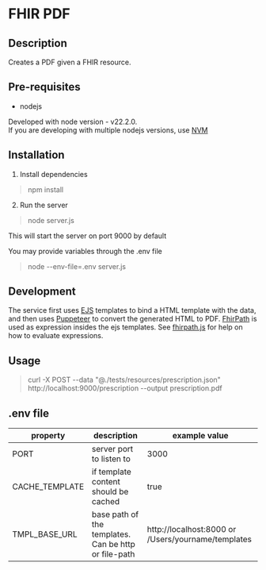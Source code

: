 FHIR PDF
==========================

Description
-----------
Creates a PDF given a FHIR resource.

Pre-requisites
------------
- nodejs 

Developed with node version - v22.2.0.  
If you are developing with multiple nodejs versions, use [NVM](https://github.com/nvm-sh/nvm)

Installation
------------
1. Install dependencies
> npm install

2. Run the server
> node server.js

This will start the server on port 9000 by default

You may provide variables through the .env file
> node  --env-file=.env server.js

Development
------------
The service first uses [EJS](https://ejs.co/#features) templates to bind a HTML template with the data, and then uses [Puppeteer](https://pptr.dev/) to convert the generated HTML to PDF. 
[FhirPath](https://www.hl7.org/fhirpath/) is used as expression insides the ejs templates. See [fhirpath.js](https://github.com/HL7/fhirpath.js) for help on how to evaluate expressions.  

Usage
------------
> curl -X POST --data "@./tests/resources/prescription.json" http://localhost:9000/prescription --output prescription.pdf


.env file
------------

| property   | description   | example value   |
| ------------ | ------------ | ------------ |
| PORT  | server port to listen to  | 3000   |
| CACHE_TEMPLATE  | if template content should be cached   | true  |
| TMPL_BASE_URL   | base path of the templates. Can be http or file-path  | http://localhost:8000 or /Users/yourname/templates |
